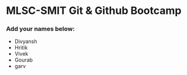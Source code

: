 # MLSC-SMIT Git & Github Bootcamp
### Add your names below:
- Divyansh
- Hritik
- Vivek
- Gourab
- garv
